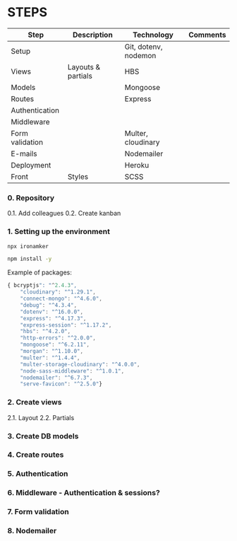 # STEPS

| Step            | Description        | Technology           | Comments |
| --------------- | ------------------ | -------------------- | -------- |
| Setup           |                    | Git, dotenv, nodemon |          |
| Views           | Layouts & partials | HBS                  |          |
| Models          |                    | Mongoose             |          |
| Routes          |                    | Express              |          |
| Authentication  |                    |                      |          |
| Middleware      |                    |                      |          |
| Form validation |                    | Multer, cloudinary   |          |
| E-mails         |                    | Nodemailer           |          |
| Deployment      |                    | Heroku               |          |
| Front           | Styles             | SCSS                 |          |

### 0. Repository

0.1. Add colleagues
0.2. Create kanban

### 1. Setting up the environment

```bash
npx ironamker
```

```bash
npm install -y
```

Example of packages:

```javascript
{ bcryptjs": "^2.4.3",
    "cloudinary": "^1.29.1",
    "connect-mongo": "^4.6.0",
    "debug": "^4.3.4",
    "dotenv": "^16.0.0",
    "express": "^4.17.3",
    "express-session": "^1.17.2",
    "hbs": "^4.2.0",
    "http-errors": "^2.0.0",
    "mongoose": "^6.2.11",
    "morgan": "^1.10.0",
    "multer": "^1.4.4",
    "multer-storage-cloudinary": "^4.0.0",
    "node-sass-middleware": "^1.0.1",
    "nodemailer": "^6.7.3",
    "serve-favicon": "^2.5.0"} 
```

### 2. Create views

2.1. Layout
2.2. Partials

### 3. Create DB models

### 4. Create routes

### 5. Authentication

### 6. Middleware - Authentication & sessions?

### 7. Form validation

### 8. Nodemailer